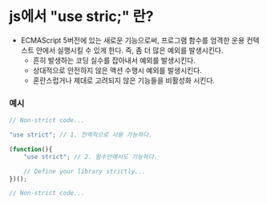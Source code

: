 # js에서 "use stric;" 란?
* ECMAScript 5버전에 있는 새로운 기능으로써, 프로그램 함수를 엄격한 운용 컨텍스트 안에서 실행시킬 수 있게 한다. 즉, 좀 더 많은 예외를 발생시킨다.
    * 흔히 발생하는 코딩 실수를 잡아내서 예외를 발생시킨다.
    * 상대적으로 안전하지 않은 액션 수행시 예외를 발생시킨다.
    * 혼란스럽거나 제대로 고려되지 않은 기능들을 비활성화 시킨다.
    
### 예시
```javascript
// Non-strict code...

"use strict"; // 1. 전역적으로 사용 가능하다.

(function(){
    "use strict"; // 2. 함수안에서도 가능하다.

    // Define your library strictly...
})();

// Non-strict code...
```
